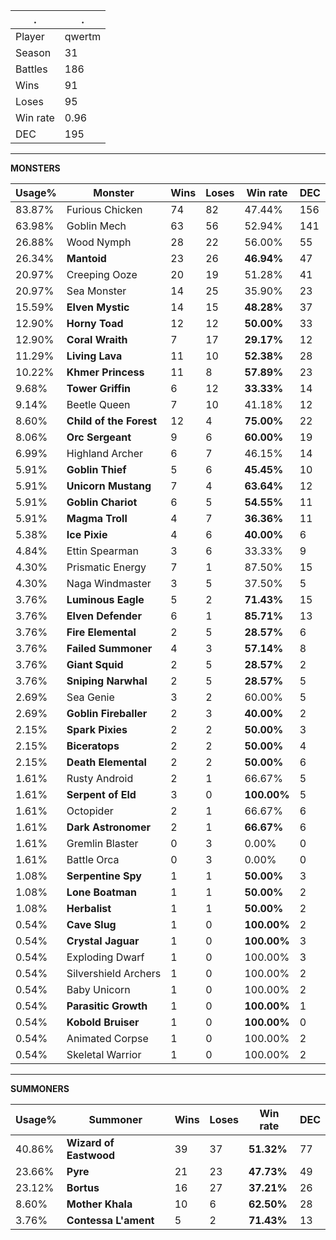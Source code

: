 .|.
|-|-
Player|qwertm
Season|31
Battles|186
Wins|91
Loses|95
Win rate|0.96
DEC|195

---
**MONSTERS**

Usage%|Monster|Wins|Loses|Win rate|DEC|
-|-|-|-|-|-|
83.87%|Furious Chicken|74|82|47.44%|156|
63.98%|Goblin Mech|63|56|52.94%|141|
26.88%|Wood Nymph|28|22|56.00%|55|
26.34%|**Mantoid**|23|26|**46.94%**|47|
20.97%|Creeping Ooze|20|19|51.28%|41|
20.97%|Sea Monster|14|25|35.90%|23|
15.59%|**Elven Mystic**|14|15|**48.28%**|37|
12.90%|**Horny Toad**|12|12|**50.00%**|33|
12.90%|**Coral Wraith**|7|17|**29.17%**|12|
11.29%|**Living Lava**|11|10|**52.38%**|28|
10.22%|**Khmer Princess**|11|8|**57.89%**|23|
9.68%|**Tower Griffin**|6|12|**33.33%**|14|
9.14%|Beetle Queen|7|10|41.18%|12|
8.60%|**Child of the Forest**|12|4|**75.00%**|22|
8.06%|**Orc Sergeant**|9|6|**60.00%**|19|
6.99%|Highland Archer|6|7|46.15%|14|
5.91%|**Goblin Thief**|5|6|**45.45%**|10|
5.91%|**Unicorn Mustang**|7|4|**63.64%**|12|
5.91%|**Goblin Chariot**|6|5|**54.55%**|11|
5.91%|**Magma Troll**|4|7|**36.36%**|11|
5.38%|**Ice Pixie**|4|6|**40.00%**|6|
4.84%|Ettin Spearman|3|6|33.33%|9|
4.30%|Prismatic Energy|7|1|87.50%|15|
4.30%|Naga Windmaster|3|5|37.50%|5|
3.76%|**Luminous Eagle**|5|2|**71.43%**|15|
3.76%|**Elven Defender**|6|1|**85.71%**|13|
3.76%|**Fire Elemental**|2|5|**28.57%**|6|
3.76%|**Failed Summoner**|4|3|**57.14%**|8|
3.76%|**Giant Squid**|2|5|**28.57%**|2|
3.76%|**Sniping Narwhal**|2|5|**28.57%**|5|
2.69%|Sea Genie|3|2|60.00%|5|
2.69%|**Goblin Fireballer**|2|3|**40.00%**|2|
2.15%|**Spark Pixies**|2|2|**50.00%**|3|
2.15%|**Biceratops**|2|2|**50.00%**|4|
2.15%|**Death Elemental**|2|2|**50.00%**|6|
1.61%|Rusty Android|2|1|66.67%|5|
1.61%|**Serpent of Eld**|3|0|**100.00%**|5|
1.61%|Octopider|2|1|66.67%|6|
1.61%|**Dark Astronomer**|2|1|**66.67%**|6|
1.61%|Gremlin Blaster|0|3|0.00%|0|
1.61%|Battle Orca|0|3|0.00%|0|
1.08%|**Serpentine Spy**|1|1|**50.00%**|3|
1.08%|**Lone Boatman**|1|1|**50.00%**|2|
1.08%|**Herbalist**|1|1|**50.00%**|2|
0.54%|**Cave Slug**|1|0|**100.00%**|2|
0.54%|**Crystal Jaguar**|1|0|**100.00%**|3|
0.54%|Exploding Dwarf|1|0|100.00%|3|
0.54%|Silvershield Archers|1|0|100.00%|2|
0.54%|Baby Unicorn|1|0|100.00%|2|
0.54%|**Parasitic Growth**|1|0|**100.00%**|1|
0.54%|**Kobold Bruiser**|1|0|**100.00%**|0|
0.54%|Animated Corpse|1|0|100.00%|2|
0.54%|Skeletal Warrior|1|0|100.00%|2|

---
**SUMMONERS**

Usage%|Summoner|Wins|Loses|Win rate|DEC|
-|-|-|-|-|-|
40.86%|**Wizard of Eastwood**|39|37|**51.32%**|77|
23.66%|**Pyre**|21|23|**47.73%**|49|
23.12%|**Bortus**|16|27|**37.21%**|26|
8.60%|**Mother Khala**|10|6|**62.50%**|28|
3.76%|**Contessa L'ament**|5|2|**71.43%**|13|
